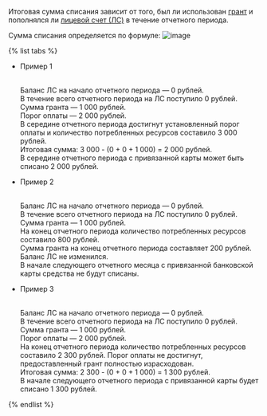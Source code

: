 Итоговая сумма списания зависит от того, был ли использован [грант](../concepts/bonus-account.md) и пополнялся ли [лицевой счет (ЛС)](../concepts/personal-account.md#balance) в течение отчетного периода.

Сумма списания определяется по формуле:
![image](../../_assets/billing/formula.png)


{% list tabs %}

- Пример 1
  
  <br/>Баланс ЛС на начало отчетного периода — 0 рублей.
  <br/>В течение всего отчетного периода на ЛС поступило 0 рублей.
  <br/>Сумма гранта — 1 000 рублей.
  <br/>Порог оплаты — 2 000 рублей.
  <br/>В середине отчетного периода достигнут установленный порог оплаты и количество потребленных ресурсов составило 3 000 рублей.
  <br/>Итоговая сумма: 3 000 - (0 + 0 + 1 000) = 2 000 рублей.
  <br/>В середине отчетного периода с привязанной карты может быть списано 2 000 рублей.
  
- Пример 2
  
  <br/>Баланс ЛС на начало отчетного периода — 0 рублей.
  <br/>В течение всего отчетного периода на ЛС поступило 0 рублей.
  <br/>Сумма гранта — 1 000 рублей.
  <br/>На конец отчетного периода количество потребленных ресурсов составило 800 рублей.
  <br/>Сумма гранта на конец отчетного периода составляет 200 рублей. Баланс ЛС не изменился.
  <br/>В начале следующего отчетного месяца с привязанной банковской карты средства не будут списаны.
  
- Пример 3
  
  <br/>Баланс ЛС на начало отчетного периода — 0 рублей.
  <br/>В течение всего отчетного периода на ЛС поступило 0 рублей.
  <br/>Сумма гранта — 1 000 рублей.
  <br/>Порог оплаты — 2 000 рублей.
  <br/>На конец отчетного периода количество потребленных ресурсов составило 2 300 рублей. Порог оплаты не достигнут, предоставленный грант полностью израсходован.
  <br/>Итоговая сумма: 2 300 - (0 + 0 + 1 000) = 1 300 рублей.
  <br/>В начале следующего отчетного периода с привязанной карты будет списано 1 300 рублей.
  
{% endlist %}


